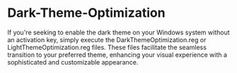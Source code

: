 # Dark-Theme-Optimization
If you're seeking to enable the dark theme on your Windows system without an activation key, simply execute the DarkThemeOptimization.reg or LightThemeOptimization.reg files. These files facilitate the seamless transition to your preferred theme, enhancing your visual experience with a sophisticated and customizable appearance.

